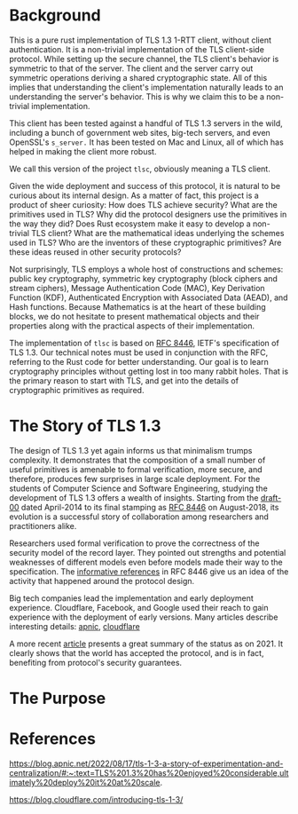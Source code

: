 # Background

This is a pure rust implementation of TLS 1.3 1-RTT client, without client authentication. It is a non-trivial implementation of the TLS client-side protocol. While setting up the secure channel, the TLS client's behavior is symmetric to that of the server. The client and the server carry out symmetric operations deriving a shared cryptographic state. All of this implies that understanding the client's implementation naturally leads to an understanding the server's behavior. This is why we claim this to be a non-trivial implementation.

This client has been tested against a handful of TLS 1.3 servers in the wild, including a bunch of government web sites, big-tech servers, and even OpenSSL's `s_server.` It has been tested on Mac and Linux, all of which has helped in making the client more robust.

We call this version of the project `tlsc`, obviously meaning a TLS client.

Given the wide deployment and success of this protocol, it is natural to be curious about its internal design. As a matter of fact, this project is a product of sheer curiosity: How does TLS achieve security? What are the primitives used in TLS? Why did the protocol designers use the primitives in the way they did? Does Rust ecosystem make it easy to develop a non-trivial TLS client? What are the mathematical ideas underlying the schemes used in TLS? Who are the inventors of these cryptographic primitives? Are these ideas reused in other security protocols?

Not surprisingly, TLS employs a whole host of constructions and schemes: public key cryptography, symmetric key cryptography (block ciphers and stream ciphers), Message Authentication Code (MAC), Key Derivation Function (KDF), Authenticated Encryption with Associated Data (AEAD), and Hash functions. Because Mathematics is at the heart of these building blocks, we do not hesitate to present mathematical objects and their properties along with the practical aspects of their implementation.


The implementation of `tlsc` is based on [RFC 8446](https://datatracker.ietf.org/doc/html/rfc8446), IETF's specification of TLS 1.3. Our technical notes must be used in conjunction with the RFC, referring to the Rust code for better understanding. Our goal is to learn cryptography principles without getting lost in too many rabbit holes. That is the primary reason to start with TLS, and get into the details of cryptographic primitives as required.


# The Story of TLS 1.3

The design of TLS 1.3 yet again informs us that minimalism trumps complexity. It demonstrates that the composition of a small number of useful primitives is amenable to formal verification, more secure, and therefore, produces few surprises in large scale deployment. For the students of Computer Science and Software Engineering, studying the development of TLS 1.3 offers a wealth of insights. Starting from the [draft-00](https://datatracker.ietf.org/doc/html/draft-ietf-tls-tls13-00) dated April-2014 to its final stamping as [RFC 8446](https://datatracker.ietf.org/doc/html/rfc8446) on August-2018, its evolution is a successful story of collaboration among researchers and practitioners alike.

Researchers used formal verification to prove the correctness of the security model of the record layer. They pointed out strengths and potential weaknesses of different models even before models made their way to the specification. The [informative references](https://datatracker.ietf.org/doc/html/rfc8446#section-12.2) in RFC 8446 give us an idea of the activity that happened around the protocol design.

Big tech companies lead the implementation and early deployment experience. Cloudflare, Facebook, and Google used their reach to gain experience with the deployment of early versions. Many articles describe interesting details: [apnic](#apnic), [cloudflare](#cloudflare-2016)

A more recent [article](https://dl.acm.org/doi/fullHtml/10.1145/3442381.3450057) presents a great summary of the status as on 2021. It clearly shows that the world has accepted the protocol, and is in fact, benefiting from protocol's security guarantees.


# The Purpose





# References
<a id="apnic"></a>
https://blog.apnic.net/2022/08/17/tls-1-3-a-story-of-experimentation-and-centralization/#:~:text=TLS%201.3%20has%20enjoyed%20considerable,ultimately%20deploy%20it%20at%20scale.

<a id="cloudflare-2016"></a>
https://blog.cloudflare.com/introducing-tls-1-3/